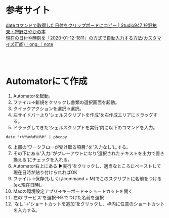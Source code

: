 # 参考サイト
[dateコマンドで取得した日付をクリップボードにコピー | Studio947 狩野祐東・狩野さやかの本](https://book.studio947.net/article/4477/)  
[現在の日付や時刻を「2020-01-12-1811」の方式で自動入力する方法(カスタマイズ可能)｜ong_｜note](https://note.com/ong_/n/n7eef904f538d)
##
&nbsp;  

# Automatorにて作成
1. Automatorを起動。
2. ファイル→新規をクリックし書類の選択画面を起動。
3. クイックアクションを選択→選択。
4. 左サイドバーより'シェルスクリプトを作成'を右作成エリアにドラッグする。
5. ドラッグしてきた'シェルスクリプトを実行'内に以下のコマンドを入力。
```
date "+%Y%m%d%H%M" | pbcopy
```
6. 上部の'ワークフローが受け取る項目:'を'入力なし'にする。
7. その下にある'入力:'がグレーアウトになり'選択されたテキストを出力で置き換える'にチェックを入れる。
8. Automator右上にある'▶︎実行'をクリックし、適当なところにペーストして現在日時が貼り付けられればOK
9. ファイル→保存(もしくはcommand + M)でこのスクリプトに名前をつける(ex.現在日時)。
10. Macの環境設定アプリ→キーボード→ショートカットを開く
11. 左の'サービス'を選択→9.でつけた名前を選択
12. 'なし'→'ショートカットを追加'をクリックし、枠内に任意のショートカットを入力する。